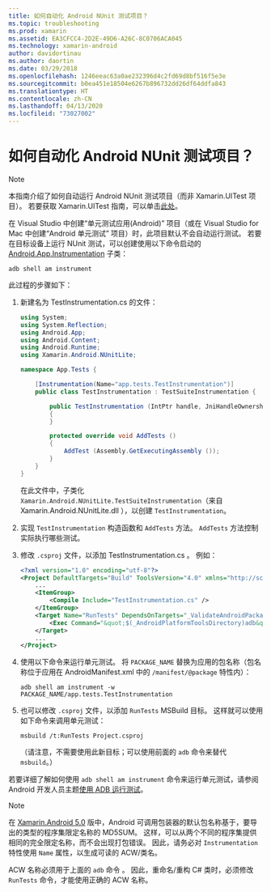 ```yaml
---
title: 如何自动化 Android NUnit 测试项目？
ms.topic: troubleshooting
ms.prod: xamarin
ms.assetid: EA3CFCC4-2D2E-49D6-A26C-8C0706ACA045
ms.technology: xamarin-android
author: davidortinau
ms.author: daortin
ms.date: 03/29/2018
ms.openlocfilehash: 1246eeac63a0ae232396d4c2fd69d8bf516f5e3e
ms.sourcegitcommit: b0ea451e18504e6267b896732dd26df64ddfa843
ms.translationtype: HT
ms.contentlocale: zh-CN
ms.lasthandoff: 04/13/2020
ms.locfileid: "73027002"
---
```

# <a name="how-do-i-automate-an-android-nunit-test-project"></a>如何自动化 Android NUnit 测试项目？

> [!NOTE]
> 本指南介绍了如何自动运行 Android NUnit 测试项目（而非 Xamarin.UITest 项目）。 若要获取 Xamarin.UITest 指南，可以单击[此处](https://docs.microsoft.com/appcenter/test-cloud/preparing-for-upload/xamarin-android-uitest)。

在 Visual Studio 中创建“单元测试应用(Android)”  项目（或在 Visual Studio for Mac 中创建“Android 单元测试”  项目）时，此项目默认不会自动运行测试。
若要在目标设备上运行 NUnit 测试，可以创建使用以下命令启动的 [Android.App.Instrumentation](xref:Android.App.Instrumentation) 子类： 

```shell
adb shell am instrument 
```

此过程的步骤如下：

1. 新建名为 TestInstrumentation.cs  的文件： 

    ```cs 
    using System;
    using System.Reflection;
    using Android.App;
    using Android.Content;
    using Android.Runtime;
    using Xamarin.Android.NUnitLite;

    namespace App.Tests {

        [Instrumentation(Name="app.tests.TestInstrumentation")]
        public class TestInstrumentation : TestSuiteInstrumentation {

            public TestInstrumentation (IntPtr handle, JniHandleOwnership transfer) : base (handle, transfer)
            {
            }

            protected override void AddTests ()
            {
                AddTest (Assembly.GetExecutingAssembly ());
            }
        }
    }
    ```

    在此文件中，子类化 `Xamarin.Android.NUnitLite.TestSuiteInstrumentation`（来自 Xamarin.Android.NUnitLite.dll  ），以创建 `TestInstrumentation`。

2. 实现 `TestInstrumentation` 构造函数和 `AddTests` 方法。 `AddTests` 方法控制实际执行哪些测试。

3. 修改 `.csproj` 文件，以添加 TestInstrumentation.cs  。 例如：

    ```xml
    <?xml version="1.0" encoding="utf-8"?>
    <Project DefaultTargets="Build" ToolsVersion="4.0" xmlns="http://schemas.microsoft.com/developer/msbuild/2003">
        ...
        <ItemGroup>
            <Compile Include="TestInstrumentation.cs" />
        </ItemGroup>
        <Target Name="RunTests" DependsOnTargets="_ValidateAndroidPackageProperties">
            <Exec Command="&quot;$(_AndroidPlatformToolsDirectory)adb&quot; $(AdbTarget) $(AdbOptions) shell am instrument -w $(_AndroidPackage)/app.tests.TestInstrumentation" />
        </Target>
        ...
    </Project>
    ```

4. 使用以下命令来运行单元测试。 将 `PACKAGE_NAME` 替换为应用的包名称（包名称位于应用在 AndroidManifest.xml  中的 `/manifest/@package` 特性内）：

    ```shell
    adb shell am instrument -w PACKAGE_NAME/app.tests.TestInstrumentation
    ```

5. 也可以修改 `.csproj` 文件，以添加 `RunTests` MSBuild 目标。 这样就可以使用如下命令来调用单元测试：

    ```shell
    msbuild /t:RunTests Project.csproj
    ```

    （请注意，不需要使用此新目标；可以使用前面的 `adb` 命令来替代 `msbuild`。）

若要详细了解如何使用 `adb shell am instrument` 命令来运行单元测试，请参阅 Android 开发人员主题[使用 ADB 运行测试](https://developer.android.com/studio/test/command-line.html#RunTestsDevice)。

> [!NOTE]
> 在 [Xamarin.Android 5.0](https://github.com/xamarin/release-notes-archive/blob/master/release-notes/android/xamarin.android_5/xamarin.android_5.1/index.md#Android_Callable_Wrapper_Naming) 版中，Android 可调用包装器的默认包名称基于，要导出的类型的程序集限定名称的 MD5SUM。 这样，可以从两个不同的程序集提供相同的完全限定名称，而不会出现打包错误。 因此，请务必对 `Instrumentation` 特性使用 `Name` 属性，以生成可读的 ACW/类名。

ACW 名称必须用于上面的 `adb` 命令  。
因此，重命名/重构 C# 类时，必须修改 `RunTests` 命令，才能使用正确的 ACW 名称。
